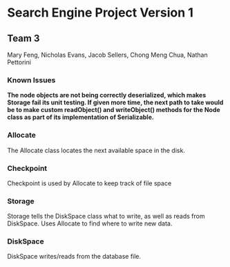 # Search Engine Project Version 1
## Team 3
Mary Feng, Nicholas Evans, Jacob Sellers, Chong Meng Chua, Nathan Pettorini

### Known Issues
**The node objects are not being correctly deserialized, which makes Storage fail its unit testing. 
If given more time, the next path to take would be to make custom readObject() and writeObject() 
methods for the Node class as part of its implementation of Serializable.**
### Allocate

The Allocate class locates the next available space in the disk.

### Checkpoint

Checkpoint is used by Allocate to keep track of file space

### Storage

Storage tells the DiskSpace class what to write, as well as reads from DiskSpace. Uses Allocate to 
find where to write new data. 

### DiskSpace

DiskSpace writes/reads from the database file.
